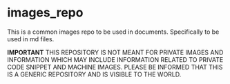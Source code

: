 # images_repo
This is a common images repo to be used in documents. Specifically to be used in md files.

**IMPORTANT**
THIS REPOSITORY IS NOT MEANT FOR PRIVATE IMAGES AND INFORMATION WHICH MAY INCLUDE INFORMATION RELATED TO PRIVATE CODE SNIPPET AND MACHINE IMAGES.
PLEASE BE INFORMED THAT THIS IS A GENERIC REPOSITORY AND IS VISIBLE TO THE WORLD.
